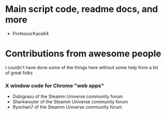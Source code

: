 # Main script code, readme docs, and more
- ProfessorKaos64

# Contributions from awesome people
I couldn't have done some of the things here without some help from a lot of great folks

### X window code for Chrome "web apps"
- Dubigrasu of the Steamm Universe community forum
- Sharkwouter of the Steamm Universe community forum
- Ryochan7 of the Steamm Universe community forum
